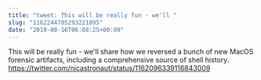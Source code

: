 ```yaml
---
title: "tweet: This will be really fun - we'll "
slug: "1162244705293221895"
date: "2019-08-16T06:08:25+00:00"
---
```

This will be really fun - we'll share how we reversed a bunch of new MacOS forensic artifacts, including a comprehensive source of shell history. https://twitter.com/nicastronaut/status/1162096339116843009